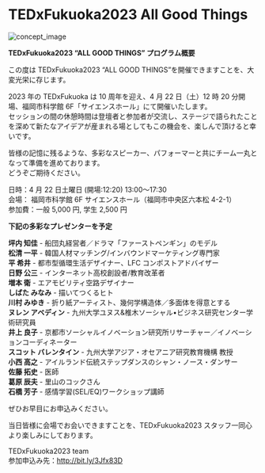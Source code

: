 # TEDxFukuoka2023 All Good Things

![concept_image](/images/concept_image.jpg)

**TEDxFukuoka2023 “ALL GOOD THINGS” プログラム概要**

この度は TEDxFukuoka2023 “ALL GOOD THINGS”を開催できますことを、大変光栄に存じます。

2023 年の TEDxFukuoka は 10 周年を迎え、4 月 22 日（土）12 時 20 分開場、福岡市科学館 6F「サイエンスホール」にて開催いたします。  
セッションの間の休憩時間は登壇者と参加者が交流し、ステージで語られたことを深めて新たなアイデアが産まれる場としてもこの機会を、楽しんで頂けると幸いです。

皆様の記憶に残るような、多彩なスピーカー、パフォーマーと共にチーム一丸となって準備を進めております。  
どうぞご期待ください。

日時：4 月 22 日土曜日 (開場:12:20) 13:00〜17:30  
会場： 福岡市科学館 6F サイエンスホール（福岡市中央区六本松 4-2-1）  
参加費：一般 5,000 円, 学生 2,500 円

**下記の多彩なプレゼンターを予定**

**坪内 知佳** - 船団丸経営者／ドラマ「ファーストペンギン」のモデル  
**松清 一平** - 韓国人材マッチング/インバウンドマーケティング専門家  
**平 希井** - 都市型循環生活デザイナー、LFC コンポストアドバイザー  
**日野 公三** - インターネット高校創設者/教育改革者  
**増本 衛** - エアモビリティ空路デザイナー  
**しばた みなみ** - 描いてつくるヒト  
**川村 みゆき** - 折り紙アーティスト、幾何学構造体／多面体を得意とする  
**ヌレン アベディン** - 九州大学ユヌス&椎木ソーシャル•ビジネス研究センター学術研究員  
**井上 良子** - 京都市ソーシャルイノベーション研究所リサーチャー／イノベーションコーディネーター  
**スコット バレンタイン** - 九州大学アジア・オセアニア研究教育機構 教授  
**小西 高之** - アイルランド伝統ステップダンスのシャン・ノース・ダンサー  
**佐藤 拓史** - 医師  
**葛原 辰夫** - 里山のコックさん  
**石橋 芳子** - 感情学習(SEL/EQ)ワークショップ講師

ぜひお早目にお申込みください。

当日皆様に会場でお会いできますことを、TEDxFukuoka2023 スタッフ一同心より楽しみにしております。

TEDxFukuoka2023 team  
参加申込み先：http://bit.ly/3Jfx83D
